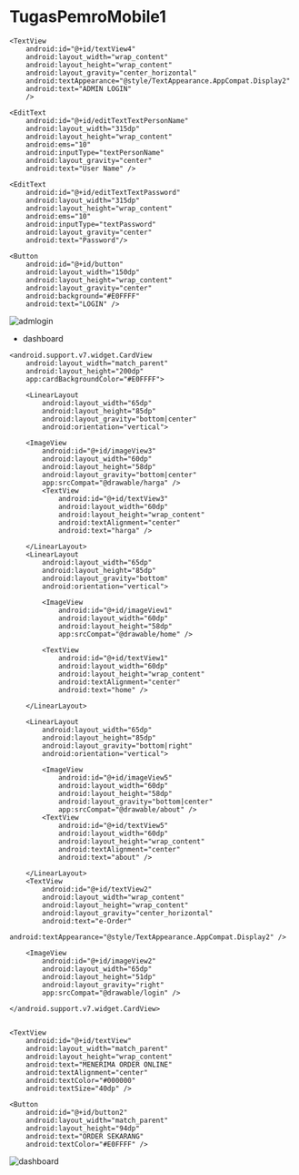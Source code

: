 # TugasPemroMobile1
<?xml version="1.0" encoding="utf-8"?>


<LinearLayout
    android:orientation="vertical"
    xmlns:android="http://schemas.android.com/apk/res/android"
    xmlns:app="http://schemas.android.com/apk/res-auto"
    xmlns:tools="http://schemas.android.com/tools"
    android:layout_width="match_parent"
    android:layout_height="match_parent"
    android:padding="10dp"
    android:gravity="center"
    tools:context=".MainActivity">


    <TextView
        android:id="@+id/textView4"
        android:layout_width="wrap_content"
        android:layout_height="wrap_content"
        android:layout_gravity="center_horizontal"
        android:textAppearance="@style/TextAppearance.AppCompat.Display2"
        android:text="ADMIN LOGIN"
        />

    <EditText
        android:id="@+id/editTextTextPersonName"
        android:layout_width="315dp"
        android:layout_height="wrap_content"
        android:ems="10"
        android:inputType="textPersonName"
        android:layout_gravity="center"
        android:text="User Name" />

    <EditText
        android:id="@+id/editTextTextPassword"
        android:layout_width="315dp"
        android:layout_height="wrap_content"
        android:ems="10"
        android:inputType="textPassword"
        android:layout_gravity="center"
        android:text="Password"/>

    <Button
        android:id="@+id/button"
        android:layout_width="150dp"
        android:layout_height="wrap_content"
        android:layout_gravity="center"
        android:background="#E0FFFF"
        android:text="LOGIN" />
![admlogin](https://user-images.githubusercontent.com/101730390/236713114-c2ac7f4a-c7cf-442e-a53d-ce4c3b1062a4.png)

- dashboard
<?xml version="1.0" encoding="utf-8"?>
<LinearLayout
    android:orientation="vertical"
    xmlns:android="http://schemas.android.com/apk/res/android"
    xmlns:app="http://schemas.android.com/apk/res-auto"
    xmlns:tools="http://schemas.android.com/tools"
    android:layout_width="match_parent"
    android:layout_height="match_parent"
    android:padding="10dp"
    tools:context=".MainActivity">

    <android.support.v7.widget.CardView
        android:layout_width="match_parent"
        android:layout_height="200dp"
        app:cardBackgroundColor="#E0FFFF">

        <LinearLayout
            android:layout_width="65dp"
            android:layout_height="85dp"
            android:layout_gravity="bottom|center"
            android:orientation="vertical">

        <ImageView
            android:id="@+id/imageView3"
            android:layout_width="60dp"
            android:layout_height="58dp"
            android:layout_gravity="bottom|center"
            app:srcCompat="@drawable/harga" />
            <TextView
                android:id="@+id/textView3"
                android:layout_width="60dp"
                android:layout_height="wrap_content"
                android:textAlignment="center"
                android:text="harga" />

        </LinearLayout>
        <LinearLayout
            android:layout_width="65dp"
            android:layout_height="85dp"
            android:layout_gravity="bottom"
            android:orientation="vertical">

            <ImageView
                android:id="@+id/imageView1"
                android:layout_width="60dp"
                android:layout_height="58dp"
                app:srcCompat="@drawable/home" />

            <TextView
                android:id="@+id/textView1"
                android:layout_width="60dp"
                android:layout_height="wrap_content"
                android:textAlignment="center"
                android:text="home" />

        </LinearLayout>

        <LinearLayout
            android:layout_width="65dp"
            android:layout_height="85dp"
            android:layout_gravity="bottom|right"
            android:orientation="vertical">

            <ImageView
                android:id="@+id/imageView5"
                android:layout_width="60dp"
                android:layout_height="58dp"
                android:layout_gravity="bottom|center"
                app:srcCompat="@drawable/about" />
            <TextView
                android:id="@+id/textView5"
                android:layout_width="60dp"
                android:layout_height="wrap_content"
                android:textAlignment="center"
                android:text="about" />

        </LinearLayout>
        <TextView
            android:id="@+id/textView2"
            android:layout_width="wrap_content"
            android:layout_height="wrap_content"
            android:layout_gravity="center_horizontal"
            android:text="e-Order"
            android:textAppearance="@style/TextAppearance.AppCompat.Display2" />

        <ImageView
            android:id="@+id/imageView2"
            android:layout_width="65dp"
            android:layout_height="51dp"
            android:layout_gravity="right"
            app:srcCompat="@drawable/login" />

    </android.support.v7.widget.CardView>


    <TextView
        android:id="@+id/textView"
        android:layout_width="match_parent"
        android:layout_height="wrap_content"
        android:text="MENERIMA ORDER ONLINE"
        android:textAlignment="center"
        android:textColor="#000000"
        android:textSize="40dp" />

    <Button
        android:id="@+id/button2"
        android:layout_width="match_parent"
        android:layout_height="94dp"
        android:text="ORDER SEKARANG"
        android:textColor="#E0FFFF" />


![dashboard](https://user-images.githubusercontent.com/101730390/236713372-8154155c-4931-4972-a083-997b0c91cdc2.png)


